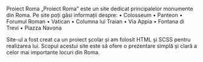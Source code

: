 Proiect Roma
„Proiect Roma” este un site dedicat principalelor monumente din Roma. Pe site poți găsi informații despre:
	•	Colosseum
	•	Panteon
	•	Forumul Roman
	•	Vatican
	•	Columna lui Traian
	•	Via Appia
	•	Fontana di Trevi
	•	Piazza Navona

Site-ul a fost creat ca un proiect școlar și am folosit HTML și SCSS pentru realizarea lui. Scopul acestui site este să ofere o prezentare simplă și clară a celor mai importante locuri din Roma.
